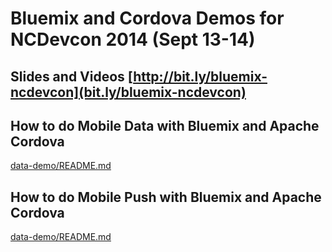 # Bluemix and Cordova Demos for NCDevcon 2014 (Sept 13-14)

## Slides and Videos [http://bit.ly/bluemix-ncdevcon](bit.ly/bluemix-ncdevcon)

## How to do Mobile Data with Bluemix and Apache Cordova
  [data-demo/README.md](data-demo/README.md)

## How to do Mobile Push with Bluemix and Apache Cordova
  [data-demo/README.md](data-demo/README.md)
